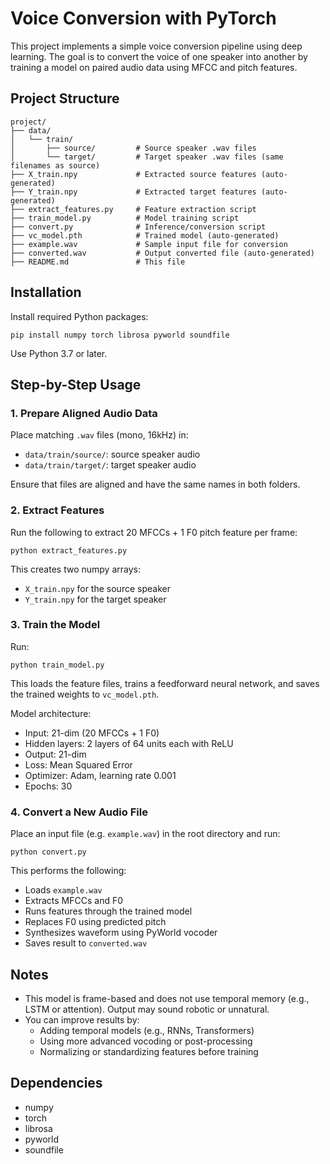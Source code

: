 # Voice Conversion with PyTorch

This project implements a simple voice conversion pipeline using deep learning. The goal is to convert the voice of one speaker into another by training a model on paired audio data using MFCC and pitch features.

## Project Structure

```
project/
├── data/
│   └── train/
│       ├── source/         # Source speaker .wav files
│       └── target/         # Target speaker .wav files (same filenames as source)
├── X_train.npy             # Extracted source features (auto-generated)
├── Y_train.npy             # Extracted target features (auto-generated)
├── extract_features.py     # Feature extraction script
├── train_model.py          # Model training script
├── convert.py              # Inference/conversion script
├── vc_model.pth            # Trained model (auto-generated)
├── example.wav             # Sample input file for conversion
├── converted.wav           # Output converted file (auto-generated)
├── README.md               # This file
```

## Installation

Install required Python packages:

```
pip install numpy torch librosa pyworld soundfile
```

Use Python 3.7 or later.

## Step-by-Step Usage

### 1. Prepare Aligned Audio Data

Place matching `.wav` files (mono, 16kHz) in:

- `data/train/source/`: source speaker audio
- `data/train/target/`: target speaker audio

Ensure that files are aligned and have the same names in both folders.

### 2. Extract Features

Run the following to extract 20 MFCCs + 1 F0 pitch feature per frame:

```
python extract_features.py
```

This creates two numpy arrays:

- `X_train.npy` for the source speaker
- `Y_train.npy` for the target speaker

### 3. Train the Model

Run:

```
python train_model.py
```

This loads the feature files, trains a feedforward neural network, and saves the trained weights to `vc_model.pth`.

Model architecture:

- Input: 21-dim (20 MFCCs + 1 F0)
- Hidden layers: 2 layers of 64 units each with ReLU
- Output: 21-dim
- Loss: Mean Squared Error
- Optimizer: Adam, learning rate 0.001
- Epochs: 30

### 4. Convert a New Audio File

Place an input file (e.g. `example.wav`) in the root directory and run:

```
python convert.py
```

This performs the following:

- Loads `example.wav`
- Extracts MFCCs and F0
- Runs features through the trained model
- Replaces F0 using predicted pitch
- Synthesizes waveform using PyWorld vocoder
- Saves result to `converted.wav`

## Notes

- This model is frame-based and does not use temporal memory (e.g., LSTM or attention). Output may sound robotic or unnatural.
- You can improve results by:
  - Adding temporal models (e.g., RNNs, Transformers)
  - Using more advanced vocoding or post-processing
  - Normalizing or standardizing features before training

## Dependencies

- numpy
- torch
- librosa
- pyworld
- soundfile
